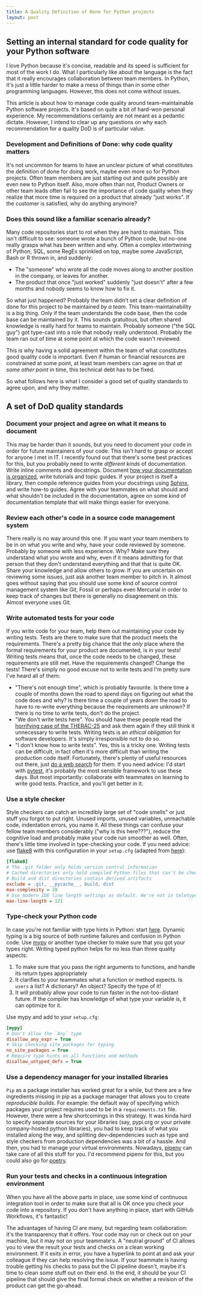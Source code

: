 ```yaml
---
title: A Quality Definition of Done for Python projects
layout: post
---
```


## Setting an internal standard for code quality for your Python software

I love Python because it's concise, readable and its speed is sufficient for most of the work I do. What I particularly
like about the language is the fact that it really encourages collaboration between team members. In Python, it's just a
little harder to make a mess of things than in some other programming languages. However, this does not come without 
issues.

This article is about how to manage code quality around team-maintainable Python software projects. It's based on quite
a bit of hard-won personal experience. My recommendations certainly are not meant as a pedantic dictate. However, I
intend to clear up any questions on why each recommendation for a quality DoD is of particular value.

### Development and Definitions of Done: why code quality matters
It's not uncommon for teams to have an unclear picture of what constitutes the definition of done for doing work, maybe
even more so for Python projects. Often team members are just starting out and quite possibly are even new to Python 
itself. Also, more often than not, Product Owners or other team leads often fail to see the importance of code quality
when they realize that more time is required on a product that already "just works". If the customer is satisfied, why
do anything anymore?

### Does this sound like a familiar scenario already? 
Many code repositories start to rot when they are hard to maintain. This isn't difficult to see: someone wrote
a bunch of Python code, but no-one really grasps what has been written and why. Often a complex intertwining of Python, 
SQL, some RegEx sprinkled on top, maybe some JavaScript, Bash or R thrown in, and suddenly:
- The "someone" who wrote all the code moves along to another position in the company, or leaves for another.
- The product that once "just worked" suddenly "just doesn't" after a few months and nobody seems to know how to fix it.

So what just happened? Probably the team didn't set a clear definition of done for this project to be maintained _by a
team_. This team-maintainability is a big thing. Only if the team understands the code base, then the code base can be
maintained by it. This sounds gratuitous, but often shared knowledge is really hard for teams to maintain. Probably
someone ("the SQL guy") got type-cast into a role that nobody really understood. Probably the team ran out of time at
some point at which the code wasn't reviewed. 

This is why having a solid agreement within the team of what constitutes good quality code is important. Even if human
or financial resources are constrained at some point, at least team members can agree on that _at some other point_ in
time, this technical debt has to be fixed.

So what follows here is what I consider a good set of quality standards to agree upon, and why they matter.

## A set of DoD quality standards

### Document your project and agree on what it means to document
This may be harder than it sounds, but you need to document your code in order for future maintainers of your code. This
isn't hard to grasp or accept for anyone I met in IT. I recently found out that there's some best practices for this,
but you probably need to write _different kinds_ of documentation. Write inline comments and docstrings. Document
[how your documentation is organized](https://www.youtube.com/watch?v=bQSR1UpUdFQ), write tutorials and topic guides. If
your project is itself a library, then compile reference guides from your docstrings using
[Sphinx](https://www.sphinx-doc.org/en/master/), and write how-to guides. Agree with your teammates on what should and
what shouldn't be included in the documentation, agree on some kind of documentation template that will make things
easier for everyone.

### Review each other's code in a source code management system

There really is no way around this one. If you want your team members to be in on what you write and why, have your code
reviewed by someone. Probably by someone with less experience. Why? Make sure they understand what you wrote and why,
even if it means admitting for that person that they don't understand everything and that that is quite OK. Share your
knowledge and allow others to grow. If you are uncertain on reviewing some issues, just ask another team member to pitch
in. It almost goes without saying that you should use some kind of source control management system
like Git, Fossil or perhaps even Mercurial in order to keep track of changes but there is generally no disagreement on
this. Almost everyone uses Git.

### Write automated tests for your code

If you write code for your team, help them out maintaining your code by writing tests. Tests are there to make sure that
the product meets the requirements. There's a pretty big chance that the _only_ place where the formal requirements for
your product are documented, is in your tests! Writing tests means that, once the code needs to be changed, these
requirements are still met. Have the requirements changed? Change the tests! There's simply no good excuse not to write
tests and I'm pretty sure I've heard all of them:

- "There's not enough time", which is probably favourite. Is there time a couple of months down the road to spend days
  on figuring out what the code does and why? Is there time a couple of years down the road to have to re-write 
  everything because the requirements are unknown? If there is no time to write tests, don't do the project.
- "We don't write tests here". You should have these people read the 
  [horrifying case of the THERAC-25](https://en.wikipedia.org/wiki/Therac-25) and ask them again if they still think it
  unnecessary to write tests. Writing tests is an _ethical obligation_ for software developers. It's simply 
  irresponsible not to do so.
- "I don't know how to write tests". Yes, this is a tricky one. Writing tests can be difficult, in fact often it's more
  difficult than writing the production code itself. Fortunately, there's plenty of useful resources out there, just 
  [do a web search](https://duckduckgo.com/?q=writing+tests+in+python) for them. If you need advice: I'd start with 
  [pytest](https://pytest.org/), it's probably the most sensible framework to use these days. But most importantly:
  collaborate with teammates on learning to write good tests. Practice, and you'll get better in it.

### Use a style checker

Style checkers can catch an incredibly large set of "code smells" or just stuff you forgot to put right. Unused imports,
unused variables, unreachable code, indentation errors, you name it. All these things can confuse your fellow team
members considerably ("why is this here???"), reduce the cognitive load and probably make your code run smoother as
well. Often, there's little time involved in type-checking your code. If you need advice: use
[flake8](https://flake8.pycqa.org/en/latest/) with this configuration in your `setup.cfg` (adapted from 
[here](https://flake8.pycqa.org/en/latest/user/configuration.html)):
```ini
[flake8]
# The .git folder only holds version control information
# Cached directories only hold compiled Python files that can't be checked
# Build and dist directories contain derived artifacts
exclude = .git, __pycache__, build, dist
max-complexity = 10
# Use modern IDE line length settings as default. We're not in teletype-age anymore
max-line-length = 121

```

### Type-check your Python code
In case you're not familiar with type hints in Python: start [here](https://realpython.com/lessons/type-hinting/). 
Dynamic typing is a big source of both runtime failures and confusion in Python code. Use
[mypy](https://mypy.readthedocs.io) or another type checker to make sure that you got your types right. Writing typed
python helps for no less than three quality aspects:

1. To make sure that you pass the right arguments to functions, and handle its return types appropriately
1. It clarifies to your teammates what a function or method expects. Is `users` a list? A dictionary? An object? Specify
   the type of it!
1. It will probably allow your code to run faster in the not-too-distant future. If the compiler has knowledge of what
   type your variable is, it can optimize for it.
   
Use mypy and add to your `setup.cfg`:
```ini
[mypy]
# Don't allow the `Any` type
disallow_any_expr = True
# Skip checking site packages for typing
no_site_packages = True
# Require type hints on all functions and methods
disallow_untyped_defs = True
```

### Use a dependency manager for your installed libraries

`Pip` as a package installer has worked great for a while, but there are a few ingredients missing in pip as a package
manager that allows you to create _reproducible builds_. For example: the default way of specifying which packages your
project requires used to be in a `requirements.txt` file. However, there were a few shortcomings in this strategy. It
was kinda hard to specify separate sources for your libraries (say, pypi.org or your private company-hosted python
libraries), you had to keep track of what you installed along the way, and splitting dev-dependencies such as type and
style checkers from production dependencies was a bit of a hassle. And then, you had to manage your virtual
environments. Nowadays, [pipenv](https://pipenv.pypa.io/en/latest/) can take care of all this stuff for you. I'd
recommend pipenv for this, but you could also go for [poetry](https://python-poetry.org/).

### Run your tests and checks in a continuous integration environment
When you have all the above parts in place, use some kind of continuous integration tool in order to make sure that all
is OK once you check your code into a repository. If you don't have anything in place, start with GitHub Workflows, it's
fantastic!

The advantages of having CI are many, but regarding team collaboration: it's the transparency that it offers. Your code
may run or check out on _your_ machine, but it may not on your teammate's. A "neutral ground" of CI allows you to view
the result your tests and checks on a clean working environment. If it exits in error, you have a hyperlink to point at
and ask your colleague if they can help resolving the issue. If your teammate is having trouble getting his checks to
pass but the CI pipeline doesn't, maybe it's time to clean some stuff out on their end. In the end, it should be your CI
pipeline that should give the final formal check on whether a revision of the product can get the go-ahead.  
